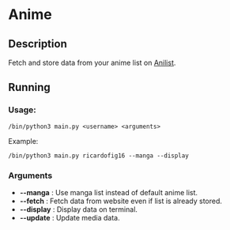 # Anime

## Description

Fetch and store data from your anime list on [Anilist](https://anilist.co/).

## Running

### Usage:

```
/bin/python3 main.py <username> <arguments>
```

Example:

```
/bin/python3 main.py ricardofig16 --manga --display
```

### Arguments

- **--manga** : Use manga list instead of default anime list.
- **--fetch** : Fetch data from website even if list is already stored.
- **--display** : Display data on terminal.
- **--update** : Update media data.
